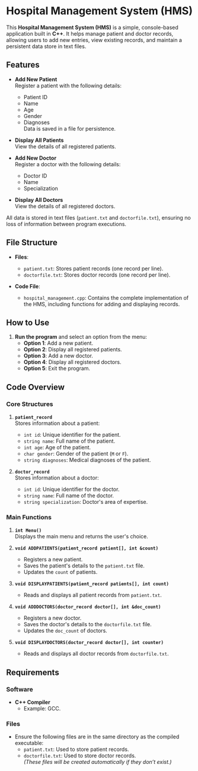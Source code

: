 # Hospital Management System (HMS)

This **Hospital Management System (HMS)** is a simple, console-based application built in **C++**. It helps manage patient and doctor records, allowing users to add new entries, view existing records, and maintain a persistent data store in text files.


## Features

- **Add New Patient**  
  Register a patient with the following details:
  - Patient ID
  - Name
  - Age
  - Gender
  - Diagnoses  
  Data is saved in a file for persistence.

- **Display All Patients**  
  View the details of all registered patients.

- **Add New Doctor**  
  Register a doctor with the following details:
  - Doctor ID
  - Name
  - Specialization  

- **Display All Doctors**  
  View the details of all registered doctors.

All data is stored in text files (`patient.txt` and `doctorfile.txt`), ensuring no loss of information between program executions.


## File Structure

- **Files**:
  - `patient.txt`: Stores patient records (one record per line).
  - `doctorfile.txt`: Stores doctor records (one record per line).
  
- **Code File**:
  - `hospital_management.cpp`: Contains the complete implementation of the HMS, including functions for adding and displaying records.


## How to Use

1. **Run the program** and select an option from the menu:
   - **Option 1**: Add a new patient.
   - **Option 2**: Display all registered patients.
   - **Option 3**: Add a new doctor.
   - **Option 4**: Display all registered doctors.
   - **Option 5**: Exit the program.


## Code Overview

### Core Structures

1. **`patient_record`**  
   Stores information about a patient:
   - `int id`: Unique identifier for the patient.
   - `string name`: Full name of the patient.
   - `int age`: Age of the patient.
   - `char gender`: Gender of the patient (`M` or `F`).
   - `string diagnoses`: Medical diagnoses of the patient.

2. **`doctor_record`**  
   Stores information about a doctor:
   - `int id`: Unique identifier for the doctor.
   - `string name`: Full name of the doctor.
   - `string specialization`: Doctor's area of expertise.


### Main Functions

1. **`int Menu()`**  
   Displays the main menu and returns the user's choice.

2. **`void ADDPATIENTS(patient_record patient[], int &count)`**  
   - Registers a new patient.
   - Saves the patient's details to the `patient.txt` file.
   - Updates the `count` of patients.

3. **`void DISPLAYPATIENTS(patient_record patients[], int count)`**  
   - Reads and displays all patient records from `patient.txt`.

4. **`void ADDDOCTORS(doctor_record doctor[], int &doc_count)`**  
   - Registers a new doctor.
   - Saves the doctor's details to the `doctorfile.txt` file.
   - Updates the `doc_count` of doctors.

5. **`void DISPLAYDOCTORS(doctor_record doctor[], int counter)`**  
   - Reads and displays all doctor records from `doctorfile.txt`.



## Requirements

### Software
- **C++ Compiler**  
  - Example: GCC.

### Files
- Ensure the following files are in the same directory as the compiled executable:
  - `patient.txt`: Used to store patient records.
  - `doctorfile.txt`: Used to store doctor records.  
  *(These files will be created automatically if they don’t exist.)*
